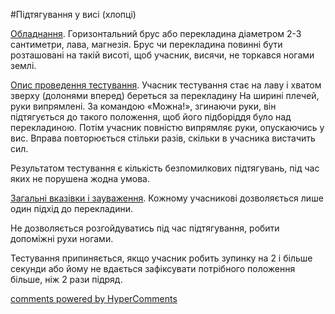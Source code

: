 <div id="hypercomments_widget" class="js-hypercomments-widget invisible"></div>

#Підтягування у висі (хлопці)

<u>Обладнання</u>. Горизонтальний брус або перекладина діаметром 2-3 сантиметри, лава, магнезія. Брус чи перекладина повинні бути розташовані на такій висоті, щоб учасник, висячи, не торкався ногами землі.

<u>Опис проведення тестування</u>. Учасник тестування стає на лаву і хватом зверху (долонями вперед) береться за перекладину На ширині плечей, руки випрямлені. За командою «Можна!», згинаючи руки, він підтягується до такого положення, щоб його підборіддя було над перекладиною. Потім учасник повністю випрямляє руки, опускаючись у вис. Вправа повторюється стільки разів, скільки в учасника вистачить сил.

Результатом тестування є кількість безпомилкових підтягувань, під час яких не порушена жодна умова.

<u>Загальні вказівки і зауваження</u>. Кожному учасникові дозволяється лише один підхід до перекладини.

Не дозволяється розгойдуватись під час підтягування, робити допоміжні рухи ногами.

Тестування припиняється, якщо учасник робить зупинку на 2 і більше секунди або йому не вдається зафіксувати потрібного положення більше, ніж 2 рази підряд.

<div class="js-hypercomments-container">
<a href="http://hypercomments.com" class="hc-link" title="comments widget">comments powered by HyperComments</a>
</div>
